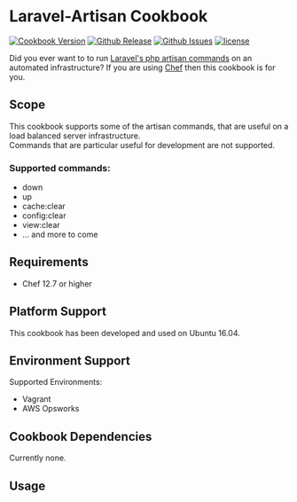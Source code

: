 # Laravel-Artisan Cookbook

[![Cookbook Version](https://img.shields.io/cookbook/v/laravel-artisan.svg)](https://img.shields.io/cookbook/v/laravel-artisan.svg) [![Github Release](https://img.shields.io/github/release/sebbaum/laravel-artisan.svg)](https://img.shields.io/github/release/sebbaum/laravel-artisan.svg) [![Github Issues](https://img.shields.io/github/issues/sebbaum/laravel-artisan.svg)](https://img.shields.io/github/issues/sebbaum/laravel-artisan.svg) [![license](https://img.shields.io/github/license/sebbaum/laravel-artisan.svg)](https://img.shields.io/github/license/sebbaum/laravel-artisan.svg)

Did you ever want to to run [Laravel's php artisan commands](https://laravel.com/docs/5.5/artisan) on an automated infrastructure? If you are using [Chef](https://www.chef.io/) then this cookbook is for you.

## Scope
This cookbook supports some of the artisan commands, that are useful on a load balanced server infrastructure.  
Commands that are particular useful for development are not supported.

### Supported commands:
* down
* up
* cache:clear
* config:clear
* view:clear
* ... and more to come

## Requirements
* Chef 12.7 or higher

## Platform Support
This cookbook has been developed and used on Ubuntu 16.04.

## Environment Support
Supported Environments:
* Vagrant
* AWS Opsworks

## Cookbook Dependencies
Currently none.

## Usage
